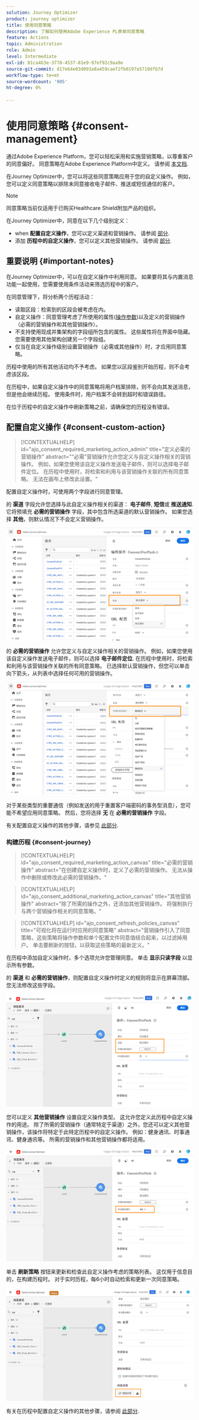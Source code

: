 ```yaml
---
solution: Journey Optimizer
product: journey optimizer
title: 使用同意策略
description: 了解如何使用Adobe Experience PL表单同意策略
feature: Actions
topic: Administration
role: Admin
level: Intermediate
exl-id: 01ca4b3e-3778-4537-81e9-97ef92c9aa9e
source-git-commit: d17e64e03d093a8a459caef2fb0197a5710dfb7d
workflow-type: tm+mt
source-wordcount: '905'
ht-degree: 0%

---
```


# 使用同意策略 {#consent-management}

通过Adobe Experience Platform，您可以轻松采用和实施营销策略，以尊重客户的同意偏好。 同意策略在Adobe Experience Platform中定义。 请参阅 [本文档](https://experienceleague.adobe.com/docs/experience-platform/data-governance/policies/user-guide.html?lang=en#consent-policy).

在Journey Optimizer中，您可以将这些同意策略应用于您的自定义操作。 例如，您可以定义同意策略以排除未同意接收电子邮件、推送或短信通信的客户。

>[!NOTE]
>
>同意策略当前仅适用于已购买Healthcare Shield附加产品的组织。

在Journey Optimizer中，同意在以下几个级别定义：

* when **配置自定义操作**，您可以定义渠道和营销操作。 请参阅 [部分](../action/consent.md#consent-custom-action).
* 添加 **历程中的自定义操作**，您可以定义其他营销操作。 请参阅 [部分](../action/consent.md#consent-journey).

## 重要说明 {#important-notes}

在Journey Optimizer中，可以在自定义操作中利用同意。 如果要将其与内置消息功能一起使用，您需要使用条件活动来筛选历程中的客户。

在同意管理下，将分析两个历程活动：

* 读取区段：检索到的区段会被考虑在内。
* 自定义操作：同意管理考虑了所使用的属性([操作参数](../action/about-custom-action-configuration.md#define-the-message-parameters))以及定义的营销操作（必需的营销操作和其他营销操作）。
* 不支持使用现成并集架构的字段组所包含的属性。 这些属性将在界面中隐藏。 您需要使用其他架构创建另一个字段组。
* 仅当在自定义操作级别设置营销操作（必需或其他操作）时，才应用同意策略。

历程中使用的所有其他活动均不予考虑。 如果您以区段鉴别开始历程，则不会考虑该区段。

在历程中，如果自定义操作中的同意策略将用户档案排除，则不会向其发送消息，但是他会继续历程。 使用条件时，用户档案不会转到超时和错误路径。

在位于历程中的自定义操作中刷新策略之前，请确保您的历程没有错误。

<!--
There are two types of latency regarding the use of consent policies:

* **User latency**: the delay from the time a profile changes a consent settings to the moment it is applied in Experience Platform. This can take up to 48h. 
* **Consent policy latency**: the delay from the time a consent policy is created or updated to the moment it is applied. This can take up to 6 hours
-->

## 配置自定义操作 {#consent-custom-action}

>[!CONTEXTUALHELP]
>id="ajo_consent_required_marketing_action_admin"
>title="定义必需的营销操作"
>abstract="“必需”营销操作允许您定义与自定义操作相关的营销操作。 例如，如果您使用该自定义操作发送电子邮件，则可以选择电子邮件定位。 在历程中使用时，将检索和利用与该营销操作关联的所有同意策略。 无法在画布上修改此设置。"

配置自定义操作时，可使用两个字段进行同意管理。

的 **渠道** 字段允许您选择与此自定义操作相关的渠道： **电子邮件**, **短信**&#x200B;或 **推送通知**. 它将预填充 **必需的营销操作** 字段，其中包含所选渠道的默认营销操作。 如果您选择 **其他**，则默认情况下不会定义营销操作。

![](assets/consent1.png)

的 **必需的营销操作** 允许您定义与自定义操作相关的营销操作。 例如，如果您使用该自定义操作发送电子邮件，则可以选择 **电子邮件定位**. 在历程中使用时，将检索和利用与该营销操作关联的所有同意策略。 已选择默认营销操作，但您可以单击向下箭头，从列表中选择任何可用的营销操作。

![](assets/consent2.png)

对于某些类型的重要通信（例如发送的用于重置客户端密码的事务型消息），您可能不希望应用同意策略。 然后，您将选择 **无** 在 **必需的营销操作** 字段。

有关配置自定义操作的其他步骤，请参见 [此部分](../action/about-custom-action-configuration.md#consent-management).

### 构建历程 {#consent-journey}

>[!CONTEXTUALHELP]
>id="ajo_consent_required_marketing_action_canvas"
>title="必需的营销操作"
>abstract="在创建自定义操作时，定义了必需的营销操作。 无法从操作中删除或修改此必需的营销操作。"

>[!CONTEXTUALHELP]
>id="ajo_consent_additional_marketing_action_canvas"
>title="其他营销操作"
>abstract="除了所需的操作之外，还添加其他营销操作。 将强制执行与两个营销操作相关的同意策略。"

>[!CONTEXTUALHELP]
>id="ajo_consent_refresh_policies_canvas"
>title="可视化将在运行时应用的同意策略"
>abstract="营销操作引入了同意策略，这些策略将操作参数和单个配置文件同意值结合起来，以过滤掉用户。 单击要刷新的按钮，以获取这些策略的最新定义。"

在历程中添加自定义操作时，多个选项允许您管理同意。 单击 **显示只读字段** 以显示所有参数。

的 **渠道** 和 **必需的营销操作**，则配置自定义操作时定义的规则将显示在屏幕顶部。 您无法修改这些字段。

![](assets/consent4.png)

您可以定义 **其他营销操作** 设置自定义操作类型。 这允许您定义此历程中自定义操作的用途。 除了所需的营销操作（通常特定于渠道）之外，您还可以定义其他营销操作，该操作将特定于此特定历程中的自定义操作。 例如：健身通讯、时事通讯、健身通讯等。 所需的营销操作和其他营销操作都将适用。

![](assets/consent3.png)

单击 **刷新策略** 按钮来更新和检查此自定义操作考虑的策略列表。 这仅用于信息目的，在构建历程时。 对于实时历程，每6小时自动检索和更新一次同意策略。

![](assets/consent5.png)

<!--
The following data is taken into account for consent:

* marketing actions and additional marketing actions defined in the custom action
* action parameters defined in the custom action, see this [section](../action/about-custom-action-configuration.md#define-the-message-parameters) 
* attributes used as criteria in a segment when the journey starts with a Read segment, see this [section](../building-journeys/read-segment.md) 

>[!NOTE]
>
>Please note that there can be a latency when updating the list of policies applied, refer to this [this section](../action/consent.md#important-notes).
-->

有关在历程中配置自定义操作的其他步骤，请参阅 [此部分](../building-journeys/using-custom-actions.md).
